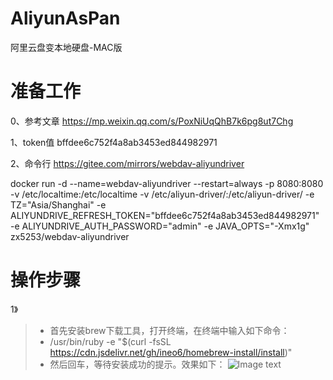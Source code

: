 # AliyunAsPan

阿里云盘变本地硬盘-MAC版

# 准备工作

0、参考文章
https://mp.weixin.qq.com/s/PoxNiUqQhB7k6pg8ut7Chg

1、token值
bffdee6c752f4a8ab3453ed844982971

2、命令行
https://gitee.com/mirrors/webdav-aliyundriver

docker run -d --name=webdav-aliyundriver --restart=always -p 8080:8080  -v /etc/localtime:/etc/localtime -v /etc/aliyun-driver/:/etc/aliyun-driver/ -e TZ="Asia/Shanghai" -e ALIYUNDRIVE_REFRESH_TOKEN="bffdee6c752f4a8ab3453ed844982971" -e ALIYUNDRIVE_AUTH_PASSWORD="admin" -e JAVA_OPTS="-Xmx1g" zx5253/webdav-aliyundriver

# 操作步骤

1》
> * 首先安装brew下载工具，打开终端，在终端中输入如下命令：
> * /usr/bin/ruby -e "$(curl -fsSL https://cdn.jsdelivr.net/gh/ineo6/homebrew-install/install)"
> * 然后回车，等待安装成功的提示。效果如下：
![Image text](https://user-images.githubusercontent.com/9125526/132012657-554293e6-de9d-4834-8d66-e715d4223b6d.jpg)

